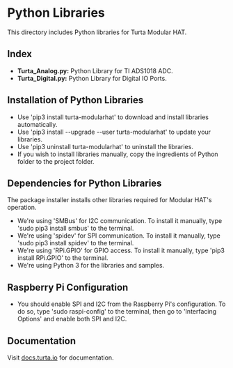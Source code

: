 # Python Libraries
This directory includes Python libraries for Turta Modular HAT.

## Index
* __Turta_Analog.py:__ Python Library for TI ADS1018 ADC.
* __Turta_Digital.py:__ Python Library for Digital IO Ports.

## Installation of Python Libraries
* Use 'pip3 install turta-modularhat' to download and install libraries automatically.
* Use 'pip3 install --upgrade --user turta-modularhat' to update your libraries.
* Use 'pip3 uninstall turta-modularhat' to uninstall the libraries.
* If you wish to install libraries manually, copy the ingredients of Python folder to the project folder.

## Dependencies for Python Libraries
The package installer installs other libraries required for Modular HAT's operation.
* We're using 'SMBus' for I2C communication. To install it manually, type 'sudo pip3 install smbus' to the terminal.
* We're using 'spidev' for SPI communication. To install it manually, type 'sudo pip3 install spidev' to the terminal.
* We're using 'RPi.GPIO' for GPIO access. To install it manually, type 'pip3 install RPi.GPIO' to the terminal.
* We're using Python 3 for the libraries and samples.

## Raspberry Pi Configuration
* You should enable SPI and I2C from the Raspberry Pi's configuration. To do so, type 'sudo raspi-config' to the terminal, then go to 'Interfacing Options' and enable both SPI and I2C.

## Documentation
Visit [docs.turta.io](https://docs.turta.io) for documentation.
